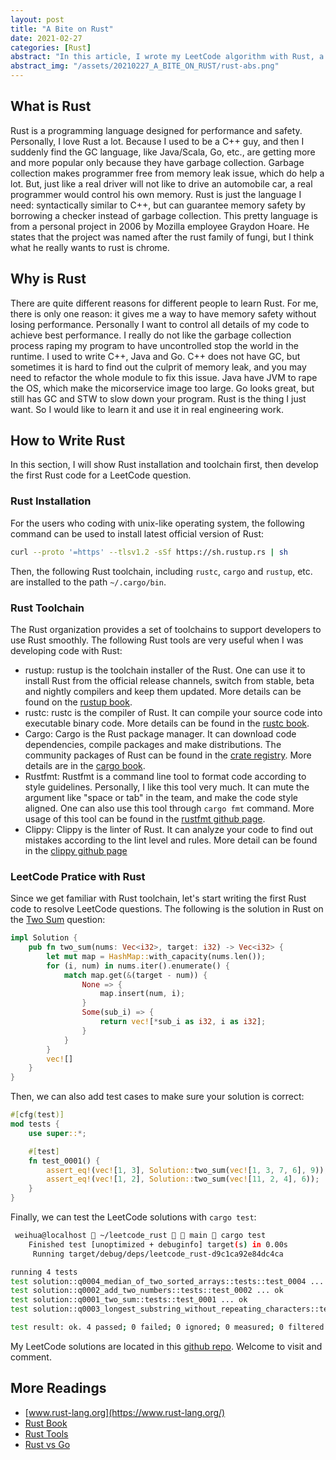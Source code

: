```yaml
---
layout: post
title: "A Bite on Rust"
date: 2021-02-27
categories: [Rust]
abstract: "In this article, I wrote my LeetCode algorithm with Rust, a wonderful programming language."
abstract_img: "/assets/20210227_A_BITE_ON_RUST/rust-abs.png"
---
```


## What is Rust

Rust is a programming language designed for performance and safety. Personally, I love Rust a lot. Because I used to be a C++ guy, and then I suddenly find the GC language, like Java/Scala, Go, etc., are getting more and more popular only because they have garbage collection. Garbage collection makes programmer free from memory leak issue, which do help a lot. But, just like a real driver will not like to drive an automobile car, a real programmer would control his own memory. Rust is just the language I need: syntactically similar to C++, but can guarantee memory safety by borrowing a checker instead of garbage collection. This pretty language is from a personal project in 2006 by Mozilla employee Graydon Hoare. He states that the project was named after the rust family of fungi, but I think what he really wants to rust is chrome.

## Why is Rust

There are quite different reasons for different people to learn Rust. For me, there is only one reason: it gives me a way to have memory safety without losing performance. Personally I want to control all details of my code to achieve best performance. I really do not like the garbage collection process raping my program to have uncontrolled stop the world in the runtime. I used to write C++, Java and Go. C++ does not have GC, but sometimes it is hard to find out the culprit of memory leak, and you may need to refactor the whole module to fix this issue. Java have JVM to rape the OS, which make the micorservice image too large. Go looks great, but still has GC and STW to slow down your program. Rust is the thing I just want. So I would like to learn it and use it in real engineering work.

## How to Write Rust

In this section, I will show Rust installation and toolchain first, then develop the first Rust code for a LeetCode question.

### Rust Installation

For the users who coding with unix-like operating system, the following command can be used to install latest official version of Rust:

```bash
curl --proto '=https' --tlsv1.2 -sSf https://sh.rustup.rs | sh
```

Then, the following Rust toolchain, including ```rustc```, ```cargo``` and ```rustup```, etc. are installed to the path ```~/.cargo/bin```.

### Rust Toolchain

The Rust organization provides a set of toolchains to support developers to use Rust smoothly. The following Rust tools are very useful when I was developing code with Rust:

- rustup: rustup is the toolchain installer of the Rust. One can use it to install Rust from the official release channels, switch from stable, beta and nightly compilers and keep them updated. More details can be found on the [rustup book](https://rust-lang.github.io/rustup/index.html).
- rustc: rustc is the compiler of Rust. It can compile your source code into executable binary code. More details can be found in the [rustc book](https://doc.rust-lang.org/rustc/what-is-rustc.html).
- Cargo: Cargo is the Rust package manager. It can download code dependencies, compile packages and make distributions. The community packages of Rust can be found in the [crate registry](https://crates.io/). More details are in the [cargo book](https://doc.rust-lang.org/cargo/).
- Rustfmt: Rustfmt is a command line tool to format code according to style guidelines. Personally, I like this tool very much. It can mute the argument like "space or tab" in the team, and make the code style aligned. One can also use this tool through ```cargo fmt``` command. More usage of this tool can be found in the [rustfmt github page](https://github.com/rust-lang/rustfmt).
- Clippy: Clippy is the linter of Rust. It can analyze your code to find out mistakes according to the lint level and rules. More detail can be found in the [clippy github page](https://github.com/rust-lang/rust-clippy)

### LeetCode Pratice with Rust

Since we get familiar with Rust toolchain, let's start writing the first Rust code to resolve LeetCode questions. The following is the solution in Rust on the [Two Sum](https://leetcode.com/problems/two-sum/) question:

```rust
impl Solution {
    pub fn two_sum(nums: Vec<i32>, target: i32) -> Vec<i32> {
        let mut map = HashMap::with_capacity(nums.len());
        for (i, num) in nums.iter().enumerate() {
            match map.get(&(target - num)) {
                None => {
                    map.insert(num, i);
                }
                Some(sub_i) => {
                    return vec![*sub_i as i32, i as i32];
                }
            }
        }
        vec![]
    }
}
```

Then, we can also add test cases to make sure your solution is correct:

```rust
#[cfg(test)]
mod tests {
    use super::*;

    #[test]
    fn test_0001() {
        assert_eq!(vec![1, 3], Solution::two_sum(vec![1, 3, 7, 6], 9));
        assert_eq!(vec![1, 2], Solution::two_sum(vec![11, 2, 4], 6));
    }
}
```

Finally, we can test the LeetCode solutions with ```cargo test```:

```bash
 weihua@localhost  ~/leetcode_rust   main  cargo test                                                         ✔  10708  23:27:42
    Finished test [unoptimized + debuginfo] target(s) in 0.00s
     Running target/debug/deps/leetcode_rust-d9c1ca92e84dc4ca

running 4 tests
test solution::q0004_median_of_two_sorted_arrays::tests::test_0004 ... ok
test solution::q0002_add_two_numbers::tests::test_0002 ... ok
test solution::q0001_two_sum::tests::test_0001 ... ok
test solution::q0003_longest_substring_without_repeating_characters::tests::test_0003 ... ok

test result: ok. 4 passed; 0 failed; 0 ignored; 0 measured; 0 filtered out; finished in 0.00s
```

My LeetCode solutions are located in this [github repo](https://github.com/weihuacern/leetcode_rust). Welcome to visit and comment.

## More Readings

- [www.rust-lang.org](https://www.rust-lang.org/)
- [Rust Book](https://doc.rust-lang.org/book/)
- [Rust Tools](https://www.rust-lang.org/tools)
- [Rust vs Go](https://bitfieldconsulting.com/golang/rust-vs-go)
